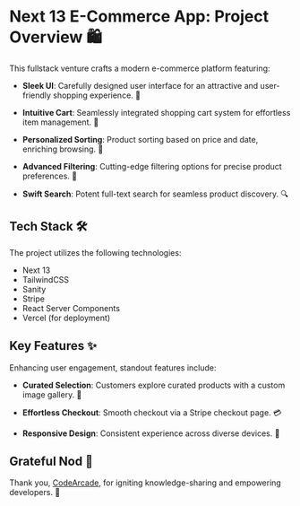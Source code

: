 # Next 13 E-Commerce App: Project Overview 🛍️

This fullstack venture crafts a modern e-commerce platform featuring:

- **Sleek UI**: Carefully designed user interface for an attractive and user-friendly shopping experience. 💅

- **Intuitive Cart**: Seamlessly integrated shopping cart system for effortless item management. 🛒

- **Personalized Sorting**: Product sorting based on price and date, enriching browsing. 🧐

- **Advanced Filtering**: Cutting-edge filtering options for precise product preferences. 🚀

- **Swift Search**: Potent full-text search for seamless product discovery. 🔍

## Tech Stack 🛠️

The project utilizes the following technologies:

- Next 13
- TailwindCSS
- Sanity
- Stripe
- React Server Components
- Vercel (for deployment)



## Key Features ✨

Enhancing user engagement, standout features include:

- **Curated Selection**: Customers explore curated products with a custom image gallery. 🎨

- **Effortless Checkout**: Smooth checkout via a Stripe checkout page. 💳

- **Responsive Design**: Consistent experience across diverse devices. 📱


## Grateful Nod 🙏

Thank you, [CodeArcade](https://www.youtube.com/watch?v=g2sE034SGjw&t=2704s&ab_channel=CodeArcade), for igniting knowledge-sharing and empowering developers. 🙌


